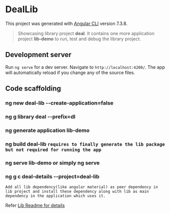 # DealLib

This project was generated with [Angular CLI](https://github.com/angular/angular-cli) version 7.3.8.

>Showcasing library project __deal__. It contains one more application project __lib-demo__ to run, test and debug the library project.

## Development server

Run `ng serve` for a dev server. Navigate to `http://localhost:4200/`. The app will automatically reload if you change any of the source files.

## Code scaffolding

### ng new deal-lib --create-application=false

### ng g library deal --prefix=dl
### ng generate application lib-demo

### ng build deal-lib `requires to finally generate the lib package but not required for running the app`

### ng serve lib-demo or simply ng serve

### ng g c deal-details --project=deal-lib

`Add all lib dependency(like angular material) as peer dependency in lib project and install these dependency along with lib as main dependency in the application which uses it. `

 Refer [Lib Readme for details](./projects/deal)